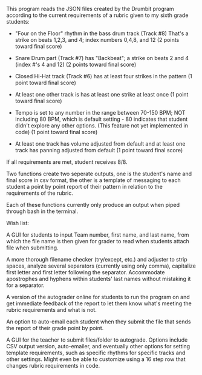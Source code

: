 This program reads the JSON files created by the Drumbit program according to the 
current requirements of a rubric given to my sixth grade students:

* "Four on the Floor" rhythm in the bass drum track (Track #8)
That's a strike on beats 1,2,3, and 4; index numbers 0,4,8, and 12 (2 points toward final score)

* Snare Drum part (Track #7) has "Backbeat"; a strike on beats 2 and 4 (index #'s 4 and 12) (2 points toward final score)

* Closed Hi-Hat track (Track #6) has at least four strikes in the pattern (1 point toward final score)

* At least one other track is has at least one strike at least once (1 point toward final score)

* Tempo is set to any number in the range between 70-150 BPM;
NOT including 80 BPM, which is default setting - 80 indicates that student didn't explore 
any other options. (This feature not yet implemented in code) (1 point toward final score)

* At least one track has volume adjusted from default and at least one track has panning adjusted from default
(1 point toward final score)

If all requirements are met, student receives 8/8.

Two functions create two seperate outputs, one is the student's name and final score in csv format, 
the other is a template of messaging to each student a point by point report of their pattern in 
relation to the requirements of the rubric.

Each of these functions currently only produce an output when piped through bash in the terminal.


Wish list:

A GUI for students to input Team number, first name, and last name, from which the 
file name is then given for grader to read when students attach file when submitting.

A more thorough filename checker (try/except, etc.) and adjuster to strip spaces, analyze 
several separators (currently using only comma), capitalize first letter and first letter following
the separator. Accommodate apostrophes and hyphens within students' last names without mistaking it for a separator.

A version of the autograder online for students to run the program on and get immediate feedback of the report to let
them know what's meeting the rubric requirements and what is not.

An option to auto-email each student when they submit the file that sends the report of their grade point by point.

A GUI for the teacher to submit files/folder to autograde. Options include CSV output version, auto-emailer, 
and eventually other options for setting template requirements, such as specific rhythms for specific tracks and other
settings. Might even be able to customize using a 16 step row that changes rubric requirements in code.




